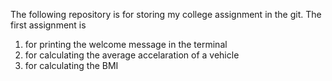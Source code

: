 The following repository is for storing my college assignment in the git.
The first assignment is 
  1)  for printing the welcome message in the terminal
  2)  for calculating the average accelaration of a vehicle
  3)  for calculating the BMI
